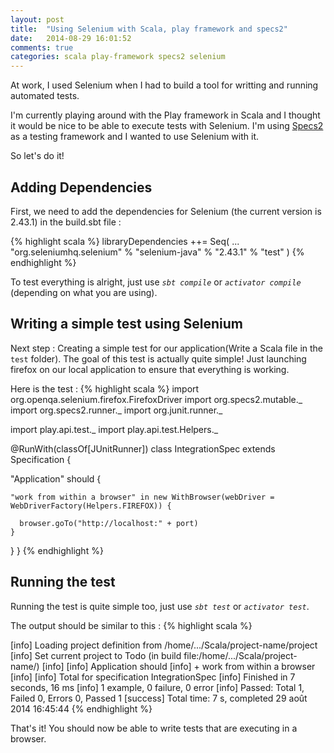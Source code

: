 ```yaml
---
layout: post
title:  "Using Selenium with Scala, play framework and specs2"
date:   2014-08-29 16:01:52
comments: true
categories: scala play-framework specs2 selenium
---
```

At work, I used Selenium when I had to build a tool for writting and running automated tests.

I'm currently playing around with the Play framework in Scala and I thought it would be nice to be able to execute tests with Selenium.
I'm using [Specs2][specs2] as a testing framework and I wanted to use Selenium with it.

So let's do it!

Adding Dependencies
------

First, we need to add the dependencies for Selenium (the current version is 2.43.1) in the build.sbt file :

{% highlight scala %}
libraryDependencies ++= Seq(
  ...
  "org.seleniumhq.selenium" % "selenium-java" % "2.43.1" % "test"
)
{% endhighlight %}

To test everything is alright, just use *`sbt compile`* or *`activator compile`* (depending on what you are using).

Writing a simple test using Selenium
------

Next step : Creating a simple test for our application(Write a Scala file in the `test` folder). The goal of this test is actually quite simple! Just launching firefox on our local application to ensure that everything is working.

Here is the test :
{% highlight scala %}
import org.openqa.selenium.firefox.FirefoxDriver
import org.specs2.mutable._
import org.specs2.runner._
import org.junit.runner._

import play.api.test._
import play.api.test.Helpers._

@RunWith(classOf[JUnitRunner])
class IntegrationSpec extends Specification {

  "Application" should {

    "work from within a browser" in new WithBrowser(webDriver = WebDriverFactory(Helpers.FIREFOX)) {

      browser.goTo("http://localhost:" + port)
    }
  }
}
{% endhighlight %}

Running the test
------

Running the test is quite simple too, just use *`sbt test`* or *`activator test`*.

The output should be similar to this :
{% highlight scala %}

[info] Loading project definition from /home/.../Scala/project-name/project
[info] Set current project to Todo (in build file:/home/.../Scala/project-name/)
[info] 
[info] Application should
[info] + work from within a browser
[info] 
[info] Total for specification IntegrationSpec
[info] Finished in 7 seconds, 16 ms
[info] 1 example, 0 failure, 0 error
[info] Passed: Total 1, Failed 0, Errors 0, Passed 1
[success] Total time: 7 s, completed 29 août 2014 16:45:44
{% endhighlight %}

That's it! You should now be able to write tests that are executing in a browser.


[specs2]: https://github.com/etorreborre/specs2     
